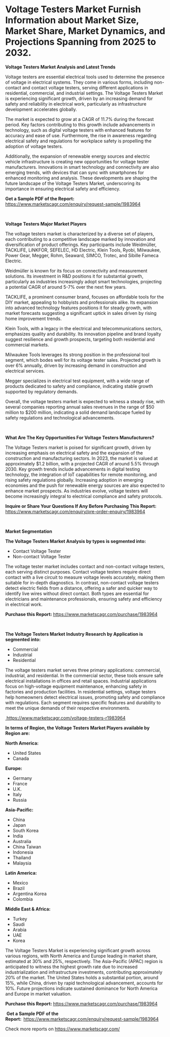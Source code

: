 <p><h1>Voltage Testers Market Furnish Information about Market Size, Market Share, Market Dynamics, and Projections Spanning from 2025 to 2032.</h1></p><p><strong>Voltage Testers Market Analysis and Latest Trends</strong></p>
<p><p>Voltage testers are essential electrical tools used to determine the presence of voltage in electrical systems. They come in various forms, including non-contact and contact voltage testers, serving different applications in residential, commercial, and industrial settings. The Voltage Testers Market is experiencing significant growth, driven by an increasing demand for safety and reliability in electrical work, particularly as infrastructure development accelerates globally.</p><p>The market is expected to grow at a CAGR of 11.7% during the forecast period. Key factors contributing to this growth include advancements in technology, such as digital voltage testers with enhanced features for accuracy and ease of use. Furthermore, the rise in awareness regarding electrical safety and regulations for workplace safety is propelling the adoption of voltage testers. </p><p>Additionally, the expansion of renewable energy sources and electric vehicle infrastructure is creating new opportunities for voltage tester manufacturers. Innovations in smart technology and connectivity are also emerging trends, with devices that can sync with smartphones for enhanced monitoring and analysis. These developments are shaping the future landscape of the Voltage Testers Market, underscoring its importance in ensuring electrical safety and efficiency.</p></p>
<p><strong>Get a Sample PDF of the Report:&nbsp;</strong> <a href="https://www.marketscagr.com/enquiry/request-sample/1983964?utm_campaign=2892&utm_medium=2&utm_source=Github&utm_content=ia&utm_term=31032025&utm_id=voltage-testers">https://www.marketscagr.com/enquiry/request-sample/1983964</a></p>
<p>&nbsp;</p>
<p><strong>Voltage Testers Major Market Players</strong></p>
<p><p>The voltage testers market is characterized by a diverse set of players, each contributing to a competitive landscape marked by innovation and diversification of product offerings. Key participants include Weidmüller, TACKLIFE, LiNKFOR, SEFELEC, HD Electric, Klein Tools, Ryobi, Milwaukee, Power Gear, Megger, Rohm, Seaward, SIMCO, Trotec, and Sibille Fameca Electric.</p><p>Weidmüller is known for its focus on connectivity and measurement solutions. Its investment in R&D positions it for substantial growth, particularly as industries increasingly adopt smart technologies, projecting a potential CAGR of around 5-7% over the next few years.</p><p>TACKLIFE, a prominent consumer brand, focuses on affordable tools for the DIY market, appealing to hobbyists and professionals alike. Its expansion into advanced technology features positions it for steady growth, with market forecasts suggesting a significant uptick in sales driven by rising home improvement trends.</p><p>Klein Tools, with a legacy in the electrical and telecommunications sectors, emphasizes quality and durability. Its innovation pipeline and brand loyalty suggest resilience and growth prospects, targeting both residential and commercial markets.</p><p>Milwaukee Tools leverages its strong position in the professional tool segment, which bodes well for its voltage tester sales. Projected growth is over 6% annually, driven by increasing demand in construction and electrical services.</p><p>Megger specializes in electrical test equipment, with a wide range of products dedicated to safety and compliance, indicating stable growth supported by regulatory demands.</p><p>Overall, the voltage testers market is expected to witness a steady rise, with several companies reporting annual sales revenues in the range of $50 million to $200 million, indicating a solid demand landscape fueled by safety regulations and technological advancements.</p></p>
<p>&nbsp;</p>
<p><strong>What Are The Key Opportunities For Voltage Testers Manufacturers?</strong></p>
<p><p>The Voltage Testers market is poised for significant growth, driven by increasing emphasis on electrical safety and the expansion of the construction and manufacturing sectors. In 2023, the market is valued at approximately $1.2 billion, with a projected CAGR of around 5.5% through 2030. Key growth trends include advancements in digital testing technology, the integration of IoT capabilities for remote monitoring, and rising safety regulations globally. Increasing adoption in emerging economies and the push for renewable energy sources are also expected to enhance market prospects. As industries evolve, voltage testers will become increasingly integral to electrical compliance and safety protocols.</p></p>
<p><strong>Inquire or Share Your Questions If Any Before Purchasing This Report:</strong> <a href="https://www.marketscagr.com/enquiry/pre-order-enquiry/1983964?utm_campaign=2892&utm_medium=2&utm_source=Github&utm_content=ia&utm_term=31032025&utm_id=voltage-testers">https://www.marketscagr.com/enquiry/pre-order-enquiry/1983964</a></p>
<p>&nbsp;</p>
<p><strong>Market Segmentation</strong></p>
<p><strong>The Voltage Testers Market Analysis by types is segmented into:</strong></p>
<p><ul><li>Contact Voltage Tester</li><li>Non-contact Voltage Tester</li></ul></p>
<p><p>The voltage tester market includes contact and non-contact voltage testers, each serving distinct purposes. Contact voltage testers require direct contact with a live circuit to measure voltage levels accurately, making them suitable for in-depth diagnostics. In contrast, non-contact voltage testers detect electric fields from a distance, offering a safer and quicker way to identify live wires without direct contact. Both types are essential for electricians and maintenance professionals, ensuring safety and efficiency in electrical work.</p></p>
<p><strong>Purchase this Report:&nbsp;</strong><a href="https://www.marketscagr.com/purchase/1983964?utm_campaign=2892&utm_medium=2&utm_source=Github&utm_content=ia&utm_term=31032025&utm_id=voltage-testers">https://www.marketscagr.com/purchase/1983964</a></p>
<p>&nbsp;</p>
<p><strong>The Voltage Testers Market Industry Research by Application is segmented into:</strong></p>
<p><ul><li>Commercial</li><li>Industrial</li><li>Residential</li></ul></p>
<p><p>The voltage testers market serves three primary applications: commercial, industrial, and residential. In the commercial sector, these tools ensure safe electrical installations in offices and retail spaces. Industrial applications focus on high-voltage equipment maintenance, enhancing safety in factories and production facilities. In residential settings, voltage testers help homeowners detect electrical issues, promoting safety and compliance with regulations. Each segment requires specific features and durability to meet the unique demands of their respective environments.</p></p>
<p><a href="https://www.marketscagr.com/voltage-testers-r1983964?utm_campaign=2892&utm_medium=2&utm_source=Github&utm_content=ia&utm_term=31032025&utm_id=voltage-testers">&nbsp;https://www.marketscagr.com/voltage-testers-r1983964</a></p>
<p><strong>In terms of Region, the Voltage Testers Market Players available by Region are:</strong></p>
<p>
    <p> <strong> North America: </strong>
        <ul>
            <li>United States</li>
            <li>Canada</li>
        </ul>
        </p> 
    <p> <strong> Europe: </strong>
        <ul>
            <li>Germany</li>
            <li>France</li>
            <li>U.K.</li>
            <li>Italy</li>
            <li>Russia</li>
        </ul>
        </p> 
    <p> <strong> Asia-Pacific: </strong>
        <ul>
            <li>China</li>
            <li>Japan</li>
            <li>South Korea</li>
            <li>India</li>
            <li>Australia</li>
            <li>China Taiwan</li>
            <li>Indonesia</li>
            <li>Thailand</li>
            <li>Malaysia</li>
        </ul>
        </p> 
    <p> <strong> Latin America: </strong>
        <ul>
            <li>Mexico</li>
            <li>Brazil</li>
            <li>Argentina Korea</li>
            <li>Colombia</li>
        </ul>
        </p> 
    <p> <strong> Middle East & Africa: </strong>
        <ul>
            <li>Turkey</li>
            <li>Saudi</li>
            <li>Arabia</li>
            <li>UAE</li>
            <li>Korea</li>
        </ul>
    </p>
    </p>
<p><p>The Voltage Testers Market is experiencing significant growth across various regions, with North America and Europe leading in market share, estimated at 30% and 25%, respectively. The Asia-Pacific (APAC) region is anticipated to witness the highest growth rate due to increased industrialization and infrastructure investments, contributing approximately 20% of the market. The United States holds a substantial portion, around 15%, while China, driven by rapid technological advancement, accounts for 10%. Future projections indicate sustained dominance for North America and Europe in market valuation.</p></p>
<p><strong>Purchase this Report: </strong><a href="https://www.marketscagr.com/purchase/1983964?utm_campaign=2892&utm_medium=2&utm_source=Github&utm_content=ia&utm_term=31032025&utm_id=voltage-testers">https://www.marketscagr.com/purchase/1983964</a></p>
<p>&nbsp;<strong>Get a Sample PDF of the Report:&nbsp;&nbsp;</strong><a href="https://www.marketscagr.com/enquiry/request-sample/1983964?utm_campaign=2892&utm_medium=2&utm_source=Github&utm_content=ia&utm_term=31032025&utm_id=voltage-testers">https://www.marketscagr.com/enquiry/request-sample/1983964</a></p>
<p><strong></strong></p>
<p>Check more reports on <a href="https://www.marketscagr.com/?utm_campaign=2892&utm_medium=2&utm_source=Github&utm_content=ia&utm_term=31032025&utm_id=voltage-testers">https://www.marketscagr.com/</a></p>